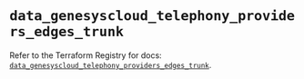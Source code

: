# `data_genesyscloud_telephony_providers_edges_trunk`

Refer to the Terraform Registry for docs: [`data_genesyscloud_telephony_providers_edges_trunk`](https://registry.terraform.io/providers/mypurecloud/genesyscloud/1.70.0/docs/data-sources/telephony_providers_edges_trunk).
